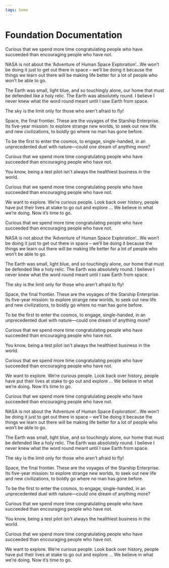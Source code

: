 ```yaml
---
tags: home
---
```


# Foundation Documentation

Curious that we spend more time congratulating people who have succeeded than encouraging people who have not.

NASA is not about the ‘Adventure of Human Space Exploration’…We won’t be doing it just to get out there in space – we’ll be doing it because the things we learn out there will be making life better for a lot of people who won’t be able to go.

The Earth was small, light blue, and so touchingly alone, our home that must be defended like a holy relic. The Earth was absolutely round. I believe I never knew what the word round meant until I saw Earth from space.

The sky is the limit only for those who aren't afraid to fly!

Space, the final frontier. These are the voyages of the Starship Enterprise. Its five-year mission: to explore strange new worlds, to seek out new life and new civilizations, to boldly go where no man has gone before.

To be the first to enter the cosmos, to engage, single-handed, in an unprecedented duel with nature—could one dream of anything more?

Curious that we spend more time congratulating people who have succeeded than encouraging people who have not.

You know, being a test pilot isn't always the healthiest business in the world.

Curious that we spend more time congratulating people who have succeeded than encouraging people who have not.

We want to explore. We’re curious people. Look back over history, people have put their lives at stake to go out and explore … We believe in what we’re doing. Now it’s time to go.

Curious that we spend more time congratulating people who have succeeded than encouraging people who have not.

NASA is not about the ‘Adventure of Human Space Exploration’…We won’t be doing it just to get out there in space – we’ll be doing it because the things we learn out there will be making life better for a lot of people who won’t be able to go.

The Earth was small, light blue, and so touchingly alone, our home that must be defended like a holy relic. The Earth was absolutely round. I believe I never knew what the word round meant until I saw Earth from space.

The sky is the limit only for those who aren't afraid to fly!

Space, the final frontier. These are the voyages of the Starship Enterprise. Its five-year mission: to explore strange new worlds, to seek out new life and new civilizations, to boldly go where no man has gone before.

To be the first to enter the cosmos, to engage, single-handed, in an unprecedented duel with nature—could one dream of anything more?

Curious that we spend more time congratulating people who have succeeded than encouraging people who have not.

You know, being a test pilot isn't always the healthiest business in the world.

Curious that we spend more time congratulating people who have succeeded than encouraging people who have not.

We want to explore. We’re curious people. Look back over history, people have put their lives at stake to go out and explore … We believe in what we’re doing. Now it’s time to go.

Curious that we spend more time congratulating people who have succeeded than encouraging people who have not.

NASA is not about the ‘Adventure of Human Space Exploration’…We won’t be doing it just to get out there in space – we’ll be doing it because the things we learn out there will be making life better for a lot of people who won’t be able to go.

The Earth was small, light blue, and so touchingly alone, our home that must be defended like a holy relic. The Earth was absolutely round. I believe I never knew what the word round meant until I saw Earth from space.

The sky is the limit only for those who aren't afraid to fly!

Space, the final frontier. These are the voyages of the Starship Enterprise. Its five-year mission: to explore strange new worlds, to seek out new life and new civilizations, to boldly go where no man has gone before.

To be the first to enter the cosmos, to engage, single-handed, in an unprecedented duel with nature—could one dream of anything more?

Curious that we spend more time congratulating people who have succeeded than encouraging people who have not.

You know, being a test pilot isn't always the healthiest business in the world.

Curious that we spend more time congratulating people who have succeeded than encouraging people who have not.

We want to explore. We’re curious people. Look back over history, people have put their lives at stake to go out and explore … We believe in what we’re doing. Now it’s time to go.